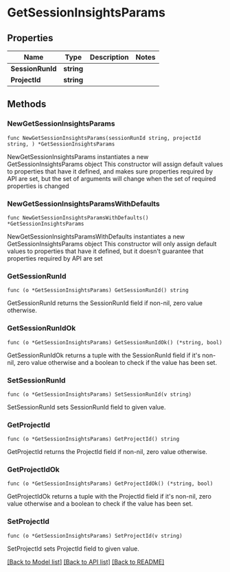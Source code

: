 # GetSessionInsightsParams

## Properties

Name | Type | Description | Notes
------------ | ------------- | ------------- | -------------
**SessionRunId** | **string** |  | 
**ProjectId** | **string** |  | 

## Methods

### NewGetSessionInsightsParams

`func NewGetSessionInsightsParams(sessionRunId string, projectId string, ) *GetSessionInsightsParams`

NewGetSessionInsightsParams instantiates a new GetSessionInsightsParams object
This constructor will assign default values to properties that have it defined,
and makes sure properties required by API are set, but the set of arguments
will change when the set of required properties is changed

### NewGetSessionInsightsParamsWithDefaults

`func NewGetSessionInsightsParamsWithDefaults() *GetSessionInsightsParams`

NewGetSessionInsightsParamsWithDefaults instantiates a new GetSessionInsightsParams object
This constructor will only assign default values to properties that have it defined,
but it doesn't guarantee that properties required by API are set

### GetSessionRunId

`func (o *GetSessionInsightsParams) GetSessionRunId() string`

GetSessionRunId returns the SessionRunId field if non-nil, zero value otherwise.

### GetSessionRunIdOk

`func (o *GetSessionInsightsParams) GetSessionRunIdOk() (*string, bool)`

GetSessionRunIdOk returns a tuple with the SessionRunId field if it's non-nil, zero value otherwise
and a boolean to check if the value has been set.

### SetSessionRunId

`func (o *GetSessionInsightsParams) SetSessionRunId(v string)`

SetSessionRunId sets SessionRunId field to given value.


### GetProjectId

`func (o *GetSessionInsightsParams) GetProjectId() string`

GetProjectId returns the ProjectId field if non-nil, zero value otherwise.

### GetProjectIdOk

`func (o *GetSessionInsightsParams) GetProjectIdOk() (*string, bool)`

GetProjectIdOk returns a tuple with the ProjectId field if it's non-nil, zero value otherwise
and a boolean to check if the value has been set.

### SetProjectId

`func (o *GetSessionInsightsParams) SetProjectId(v string)`

SetProjectId sets ProjectId field to given value.



[[Back to Model list]](../README.md#documentation-for-models) [[Back to API list]](../README.md#documentation-for-api-endpoints) [[Back to README]](../README.md)


